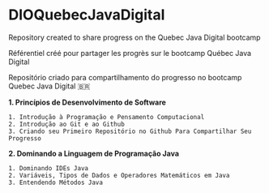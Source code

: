 # DIOQuebecJavaDigital
Repository created to share progress on the Quebec Java Digital bootcamp

Référentiel créé pour partager les progrès sur le bootcamp Québec Java Digital

Repositório criado para compartilhamento do progresso no bootcamp Quebec Java Digital <span>&#x1f1e7;&#x1f1f7;</span>

**1. Princípios de Desenvolvimento de Software**

    1. Introdução à Programação e Pensamento Computacional
    2. Introdução ao Git e ao Github
    3. Criando seu Primeiro Repositório no Github Para Compartilhar Seu Progresso
**2. Dominando a Linguagem de Programação Java**

    1. Dominando IDEs Java
    2. Variáveis, Tipos de Dados e Operadores Matemáticos em Java
    3. Entendendo Métodos Java

